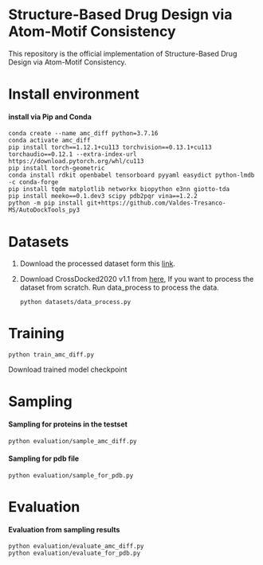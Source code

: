 # Structure-Based Drug Design via Atom-Motif Consistency

This repository is the official implementation of Structure-Based Drug Design via Atom-Motif Consistency.

# Install environment

####  install via Pip and Conda

```
conda create --name amc_diff python=3.7.16
conda activate amc_diff
pip install torch==1.12.1+cu113 torchvision==0.13.1+cu113 torchaudio==0.12.1 --extra-index-url https://download.pytorch.org/whl/cu113
pip install torch-geometric
conda install rdkit openbabel tensorboard pyyaml easydict python-lmdb -c conda-forge
pip install tqdm matplotlib networkx biopython e3nn giotto-tda
pip install meeko==0.1.dev3 scipy pdb2pqr vina==1.2.2 
python -m pip install git+https://github.com/Valdes-Tresanco-MS/AutoDockTools_py3
```

# Datasets

1. Download the processed dataset form this [link](https://drive.google.com/file/d/1kjp3uLft4t6M62HgSAakiT7BnkQaSRvf/view?usp=sharing).

2. Download CrossDocked2020 v1.1 from [here](https://bits.csb.pitt.edu/files/crossdock2020/), If you want to process the dataset from scratch. Run data_process to process the data.

   ```
   python datasets/data_process.py
   ```

# Training

```
python train_amc_diff.py
```

Download trained model checkpoint



# Sampling

#### Sampling for proteins in the testset

```
python evaluation/sample_amc_diff.py
```

#### Sampling for pdb file

```
python evaluation/sample_for_pdb.py
```

# Evaluation

#### Evaluation from sampling results

```
python evaluation/evaluate_amc_diff.py
python evaluation/evaluate_for_pdb.py
```


